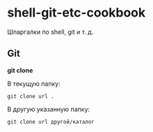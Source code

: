 # shell-git-etc-cookbook

Шпаргалки по shell, git и т. д.

## Git

**git clone**

В текущую папку:

```git clone url .```

В другую указанную папку:

```git clone url другой/каталог```
